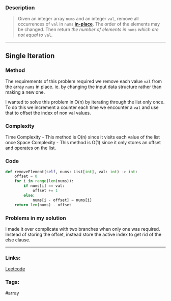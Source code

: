
### Description

> Given an integer array `nums` and an integer `val`, remove all occurrences of `val` in `nums` [**in-place**](https://en.wikipedia.org/wiki/In-place_algorithm). The order of the elements may be changed. Then return _the number of elements in_ `nums` _which are not equal to_ `val`.

---
## Single Iteration
### Method
The requirements of this problem required we remove each value ```val``` from the array ```nums``` in place. ie. by changing the input data structure rather than making a new one.

I wanted to solve this problem in O(n) by iterating through the list only once. To do this we increment a counter each time we encounter a ```val``` and use that to offset the index of non val values.

### Complexity
Time Complexity - This method is O(n) since it visits each value of the list once
Space Complexity - This method is O(1) since it only stores an offset and operates on the list.

### Code
```py
def removeElement(self, nums: List[int], val: int) -> int:  
    offset = 0  
    for i in range(len(nums)):  
        if nums[i] == val:  
            offset += 1  
        else:  
            nums[i - offset] = nums[i]  
    return len(nums) - offset
```

### Problems in my solution
I made it over complicate with two branches when only one was required. Instead of storing the offset, instead store the active index to get rid of the else clause.

---

### Links:

[Leetcode](https://leetcode.com/problems/remove-element/)

### Tags:

#array